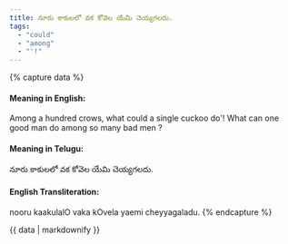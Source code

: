 ```yaml
---
title: నూరు కాకులలో వక కోవెల యేమి చెయ్యగలదు.
tags:
  - "could"
  - "among"
  - "'!"
---
```


{% capture data %}
#### Meaning in English:
Among a hundred crows, what could a single cuckoo do'!
What can one good man do among so many bad men ?

#### Meaning in Telugu:
నూరు కాకులలో వక కోవెల యేమి చెయ్యగలదు.

#### English Transliteration:
nooru kaakulalO vaka kOvela yaemi cheyyagaladu.
{% endcapture %}

<div class="notice">{{ data | markdownify }}</div>


